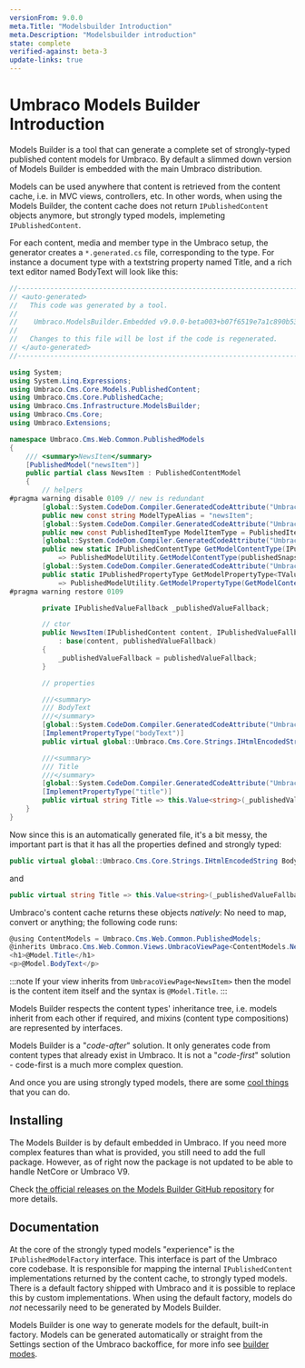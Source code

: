 ```yaml
---
versionFrom: 9.0.0
meta.Title: "Modelsbuilder Introduction"
meta.Description: "Modelsbuilder introduction"
state: complete
verified-against: beta-3
update-links: true
---
```


# Umbraco Models Builder Introduction

Models Builder is a tool that can generate a complete set of strongly-typed published content models for Umbraco. By default a slimmed down version of Models Builder is embedded with the main Umbraco distribution. 

Models can be used anywhere that content is retrieved from the content cache, i.e. in MVC views, controllers, etc. In other words, when using the Models Builder, the content cache does not return `IPublishedContent` objects anymore, but strongly typed models, implemeting `IPublishedContent`.

For each content, media and member type in the Umbraco setup, the generator creates a `*.generated.cs` file, corresponding to the type. For instance a document type with a textstring property named Title, and a rich text editor named BodyText will look like this:

```csharp
//------------------------------------------------------------------------------
// <auto-generated>
//   This code was generated by a tool.
//
//    Umbraco.ModelsBuilder.Embedded v9.0.0-beta003+b07f6519e7a1c890b534502982612ce6b3fea293
//
//   Changes to this file will be lost if the code is regenerated.
// </auto-generated>
//------------------------------------------------------------------------------

using System;
using System.Linq.Expressions;
using Umbraco.Cms.Core.Models.PublishedContent;
using Umbraco.Cms.Core.PublishedCache;
using Umbraco.Cms.Infrastructure.ModelsBuilder;
using Umbraco.Cms.Core;
using Umbraco.Extensions;

namespace Umbraco.Cms.Web.Common.PublishedModels
{
	/// <summary>NewsItem</summary>
	[PublishedModel("newsItem")]
	public partial class NewsItem : PublishedContentModel
	{
		// helpers
#pragma warning disable 0109 // new is redundant
		[global::System.CodeDom.Compiler.GeneratedCodeAttribute("Umbraco.ModelsBuilder.Embedded", "9.0.0-beta003+b07f6519e7a1c890b534502982612ce6b3fea293")]
		public new const string ModelTypeAlias = "newsItem";
		[global::System.CodeDom.Compiler.GeneratedCodeAttribute("Umbraco.ModelsBuilder.Embedded", "9.0.0-beta003+b07f6519e7a1c890b534502982612ce6b3fea293")]
		public new const PublishedItemType ModelItemType = PublishedItemType.Content;
		[global::System.CodeDom.Compiler.GeneratedCodeAttribute("Umbraco.ModelsBuilder.Embedded", "9.0.0-beta003+b07f6519e7a1c890b534502982612ce6b3fea293")]
		public new static IPublishedContentType GetModelContentType(IPublishedSnapshotAccessor publishedSnapshotAccessor)
			=> PublishedModelUtility.GetModelContentType(publishedSnapshotAccessor, ModelItemType, ModelTypeAlias);
		[global::System.CodeDom.Compiler.GeneratedCodeAttribute("Umbraco.ModelsBuilder.Embedded", "9.0.0-beta003+b07f6519e7a1c890b534502982612ce6b3fea293")]
		public static IPublishedPropertyType GetModelPropertyType<TValue>(IPublishedSnapshotAccessor publishedSnapshotAccessor, Expression<Func<NewsItem, TValue>> selector)
			=> PublishedModelUtility.GetModelPropertyType(GetModelContentType(publishedSnapshotAccessor), selector);
#pragma warning restore 0109

		private IPublishedValueFallback _publishedValueFallback;

		// ctor
		public NewsItem(IPublishedContent content, IPublishedValueFallback publishedValueFallback)
			: base(content, publishedValueFallback)
		{
			_publishedValueFallback = publishedValueFallback;
		}

		// properties

		///<summary>
		/// BodyText
		///</summary>
		[global::System.CodeDom.Compiler.GeneratedCodeAttribute("Umbraco.ModelsBuilder.Embedded", "9.0.0-beta003+b07f6519e7a1c890b534502982612ce6b3fea293")]
		[ImplementPropertyType("bodyText")]
		public virtual global::Umbraco.Cms.Core.Strings.IHtmlEncodedString BodyText => this.Value<global::Umbraco.Cms.Core.Strings.IHtmlEncodedString>(_publishedValueFallback, "bodyText");

		///<summary>
		/// Title
		///</summary>
		[global::System.CodeDom.Compiler.GeneratedCodeAttribute("Umbraco.ModelsBuilder.Embedded", "9.0.0-beta003+b07f6519e7a1c890b534502982612ce6b3fea293")]
		[ImplementPropertyType("title")]
		public virtual string Title => this.Value<string>(_publishedValueFallback, "title");
	}
}
```

Now since this is an automatically generated file, it's a bit messy, the important part is that it has all the properties defined and strongly typed:

```c#
public virtual global::Umbraco.Cms.Core.Strings.IHtmlEncodedString BodyText => this.Value<global::Umbraco.Cms.Core.Strings.IHtmlEncodedString>(_publishedValueFallback, "bodyText");
```

and 

```c#
public virtual string Title => this.Value<string>(_publishedValueFallback, "title");
```

Umbraco's content cache returns these objects _natively_: No need to map, convert or anything; the following code runs:

```csharp
@using ContentModels = Umbraco.Cms.Web.Common.PublishedModels;
@inherits Umbraco.Cms.Web.Common.Views.UmbracoViewPage<ContentModels.NewsItem>
<h1>@Model.Title</h1>
<p>@Model.BodyText</p>
```

:::note
If your view inherits from `UmbracoViewPage<NewsItem>` then the model is the content item itself and the syntax is `@Model.Title`.
:::

Models Builder respects the content types' inheritance tree, i.e. models inherit from each other if required, and mixins (content type compositions) are represented by interfaces.

Models Builder is a "*code-after*" solution. It only generates code from content types that already exist in Umbraco. It is not a "*code-first*" solution - code-first is a much more complex question.

And once you are using strongly typed models, there are some [cool things](CoolThingsWithModels.md) that you can do.

## Installing

The Models Builder is by default embedded in Umbraco. If you need more complex features than what is provided, you still need to add the full package. However, as of right now the package is not updated to be able to handle NetCore or Umbraco V9.

Check [the official releases on the Models Builder GitHub repository](https://github.com/zpqrtbnk/Zbu.ModelsBuilder/releases) for more details.

## Documentation

At the core of the strongly typed models "experience" is the `IPublishedModelFactory` interface. This interface is part of the Umbraco core codebase. It is responsible for mapping the internal `IPublishedContent` implementations returned by the content cache, to strongly typed models. There is a default factory shipped with Umbraco and it is possible to replace this by custom implementations. When using the default factory, models do *not* necessarily need to be generated by Models Builder. 

Models Builder is one way to generate models for the default, built-in factory. Models can be generated automatically or straight from the Settings section of the Umbraco backoffice, for more info see [builder modes](Builder-Modes.md). 